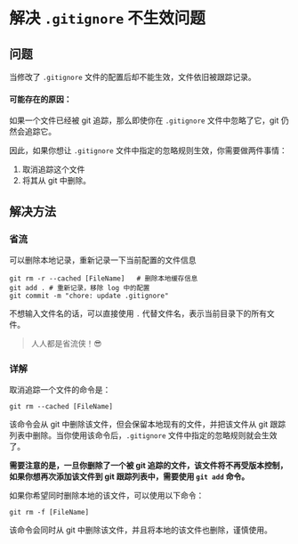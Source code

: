 # 解决 `.gitignore` 不生效问题

## 问题

当修改了 `.gitignore` 文件的配置后却不能生效，文件依旧被跟踪记录。

#### 可能存在的原因：

如果一个文件已经被 git 追踪，那么即使你在 `.gitignore` 文件中忽略了它，git 仍然会追踪它。

因此，如果你想让 `.gitignore` 文件中指定的忽略规则生效，你需要做两件事情：

1. 取消追踪这个文件
2. 将其从 git 中删除。

## 解决方法

### 省流

可以删除本地记录，重新记录一下当前配置的文件信息

```shell
git rm -r --cached [FileName]   # 删除本地缓存信息
git add . # 重新记录，移除 log 中的配置
git commit -m "chore: update .gitignore"
```

不想输入文件名的话，可以直接使用 `.` 代替文件名，表示当前目录下的所有文件。

> 人人都是省流侠！😎

### 详解

取消追踪一个文件的命令是：

```shell
git rm --cached [FileName]
```

该命令会从 git 中删除该文件，但会保留本地现有的文件，并把该文件从 git 跟踪列表中删除。当你使用该命令后，`.gitignore` 文件中指定的忽略规则就会生效了。

**需要注意的是，一旦你删除了一个被 git 追踪的文件，该文件将不再受版本控制，如果你想再次添加该文件到 git 跟踪列表中，需要使用 `git add` 命令。**

如果你希望同时删除本地的该文件，可以使用以下命令：

```shell
git rm -f [FileName]
```

该命令会同时从 git 中删除该文件，并且将本地的该文件也删除，谨慎使用。
